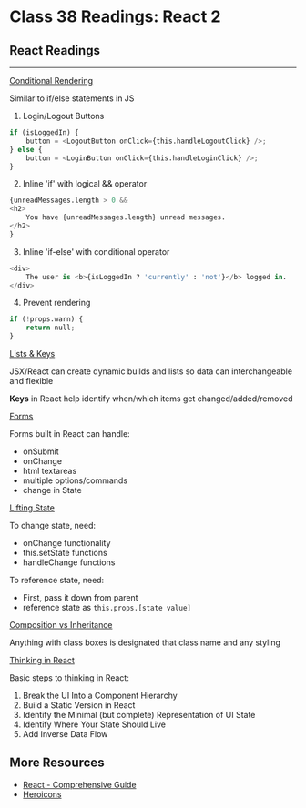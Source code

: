 # Class 38 Readings: React 2

## React Readings

___ 

[Conditional Rendering](https://reactjs.org/docs/conditional-rendering.html)

Similar to if/else statements in JS

1. Login/Logout Buttons

```python
if (isLoggedIn) {
    button = <LogoutButton onClick={this.handleLogoutClick} />;
} else {
    button = <LoginButton onClick={this.handleLoginClick} />;
}
```

2. Inline 'if' with logical && operator 

```python
{unreadMessages.length > 0 &&
<h2>
    You have {unreadMessages.length} unread messages.
</h2>
}
```

3. Inline 'if-else' with conditional operator 

```python
<div>
    The user is <b>{isLoggedIn ? 'currently' : 'not'}</b> logged in.
</div>
```

4. Prevent rendering

```python
if (!props.warn) {
    return null;
}
```

[Lists & Keys](https://reactjs.org/docs/lists-and-keys.html)

JSX/React can create dynamic builds and lists so data can interchangeable and flexible

**Keys** in React help identify when/which items get changed/added/removed

[Forms](https://reactjs.org/docs/forms.html)

Forms built in React can handle:

- onSubmit
- onChange
- html textareas
- multiple options/commands
- change in State


[Lifting State](https://reactjs.org/docs/lifting-state-up.html)

To change state, need:

- onChange functionality
- this.setState functions
- handleChange functions

To reference state, need:

- First, pass it down from parent
- reference state as `this.props.[state value]`

[Composition vs Inheritance](https://reactjs.org/docs/composition-vs-inheritance.html)

Anything with class boxes is designated that class name and any styling

[Thinking in React](https://reactjs.org/docs/thinking-in-react.html)

Basic steps to thinking in React:

1. Break the UI Into a Component Hierarchy
2. Build a Static Version in React
3. Identify the Minimal (but complete) Representation of UI State
4. Identify Where Your State Should Live
5. Add Inverse Data Flow

## More Resources  

- [React - Comprehensive Guide](https://tylermcginnis.com/reactjs-tutorial-a-comprehensive-guide-to-building-apps-with-react/)
- [Heroicons](https://heroicons.com/)
